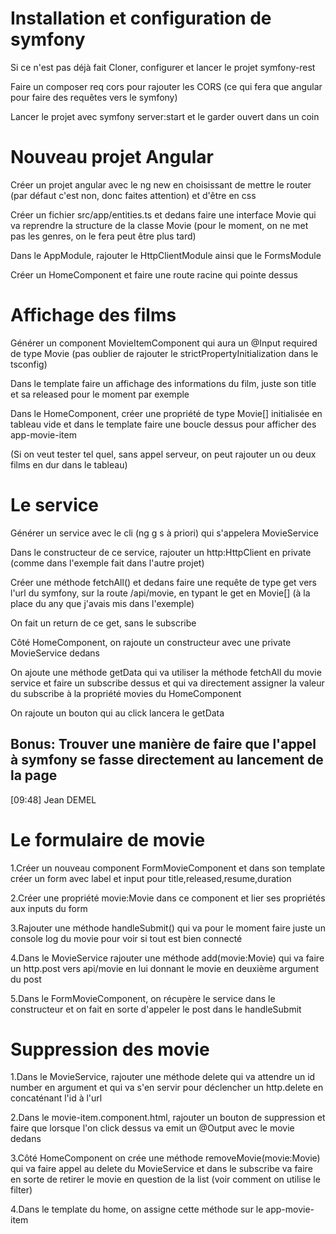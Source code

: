# Installation et configuration de symfony

Si ce n'est pas déjà fait
Cloner, configurer et lancer le projet symfony-rest

Faire un composer req cors pour rajouter les CORS (ce qui fera que angular pour faire des requêtes vers le symfony)
	
Lancer le projet avec symfony server:start et le garder ouvert dans un coin


# Nouveau projet Angular

Créer un projet angular avec le ng new en choisissant de mettre le router (par défaut c'est non, donc faites attention) et d'être en css
	
Créer un fichier src/app/entities.ts et dedans faire une interface Movie qui va reprendre la structure de la classe Movie (pour le moment, on ne met pas les genres, on le fera peut être plus tard)
	
Dans le AppModule, rajouter le HttpClientModule ainsi que le FormsModule
	
Créer un HomeComponent et faire une route racine qui pointe dessus


# Affichage des films

Générer un component MovieItemComponent qui aura un @Input required de type Movie (pas oublier de rajouter le strictPropertyInitialization dans le tsconfig)
	
Dans le template faire un affichage des informations du film, juste son title et sa released pour le moment par exemple
	
Dans le HomeComponent, créer une propriété de type Movie[] initialisée en tableau vide et dans le template faire une boucle dessus pour afficher des app-movie-item
	
(Si on veut tester tel quel, sans appel serveur, on peut rajouter un ou deux films en dur dans le tableau)


# Le service
Générer un service avec le cli (ng g s à priori) qui s'appelera MovieService
	
Dans le constructeur de ce service, rajouter un http:HttpClient en private (comme dans l'exemple fait dans l'autre projet)
	
Créer une méthode fetchAll() et dedans faire une requête de type get vers l'url du symfony, sur la route /api/movie, en typant le get en Movie[] (à la place du any que j'avais mis dans l'exemple)
	
On fait un return de ce get, sans le subscribe
	
Côté HomeComponent, on rajoute un constructeur avec une private MovieService dedans
	
On ajoute une méthode getData qui va utiliser la méthode fetchAll du movie service et faire un subscribe dessus et qui va directement assigner la valeur du subscribe à la propriété movies du HomeComponent
	
On rajoute un bouton qui au click lancera le getData


## Bonus: Trouver une manière de faire que l'appel à symfony se fasse directement au lancement de la page


[09:48] Jean DEMEL
    

# Le formulaire de movie

1.Créer un nouveau component FormMovieComponent et dans son template créer un form avec label et input pour title,released,resume,duration
	
2.Créer une propriété movie:Movie dans ce component et lier ses propriétés aux inputs du form
	
3.Rajouter une méthode handleSubmit() qui va pour le moment faire juste un console log du movie pour voir si tout est bien connecté
	
4.Dans le MovieService rajouter une méthode add(movie:Movie) qui va faire un http.post vers api/movie en lui donnant le movie en deuxième argument du post
	
5.Dans le FormMovieComponent, on récupère le service dans le constructeur et on fait en sorte d'appeler le post dans le handleSubmit


# Suppression des movie

1.Dans le MovieService, rajouter une méthode delete qui va attendre un id number en argument et qui va s'en servir pour déclencher un http.delete en concaténant l'id à l'url
	
2.Dans le movie-item.component.html, rajouter un bouton de suppression et faire que lorsque l'on click dessus va emit un @Output avec le movie dedans
	
3.Côté HomeComponent on crée une méthode removeMovie(movie:Movie) qui va faire appel au delete du MovieService et dans le subscribe va faire en sorte de retirer le movie en question de la list (voir comment on utilise le filter)
	
4.Dans le template du home, on assigne cette méthode sur le app-movie-item
